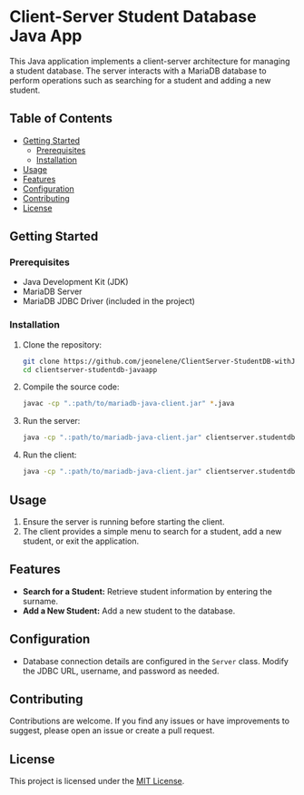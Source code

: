 # Client-Server Student Database Java App

This Java application implements a client-server architecture for managing a student database. The server interacts with a MariaDB database to perform operations such as searching for a student and adding a new student.

## Table of Contents

- [Getting Started](#getting-started)
  - [Prerequisites](#prerequisites)
  - [Installation](#installation)
- [Usage](#usage)
- [Features](#features)
- [Configuration](#configuration)
- [Contributing](#contributing)
- [License](#license)

## Getting Started

### Prerequisites

- Java Development Kit (JDK)
- MariaDB Server
- MariaDB JDBC Driver (included in the project)

### Installation

1. Clone the repository:

    ```bash
    git clone https://github.com/jeonelene/ClientServer-StudentDB-withJava
    cd clientserver-studentdb-javaapp
    ```

2. Compile the source code:

    ```bash
    javac -cp ".:path/to/mariadb-java-client.jar" *.java
    ```

3. Run the server:

    ```bash
    java -cp ".:path/to/mariadb-java-client.jar" clientserver.studentdb.javaapp.Server
    ```

4. Run the client:

    ```bash
    java -cp ".:path/to/mariadb-java-client.jar" clientserver.studentdb.javaapp.Client
    ```

## Usage

1. Ensure the server is running before starting the client.
2. The client provides a simple menu to search for a student, add a new student, or exit the application.

## Features

- **Search for a Student:** Retrieve student information by entering the surname.
- **Add a New Student:** Add a new student to the database.

## Configuration

- Database connection details are configured in the `Server` class. Modify the JDBC URL, username, and password as needed.

## Contributing

Contributions are welcome. If you find any issues or have improvements to suggest, please open an issue or create a pull request.

## License

This project is licensed under the [MIT License](LICENSE).
